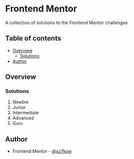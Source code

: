 # Frontend Mentor

A collection of solutions to the Frontend Mentor challenges.

## Table of contents

- [Overview](#overview)
  - [Solutions](#solutions)
- [Author](#author)

## Overview

### Solutions

1. Newbie
2. Junior
3. Intermediate
4. Advanced
5. Guru

## Author

- Frontend Mentor - [@sz7kow](https://www.frontendmentor.io/profile/sz7kow)
